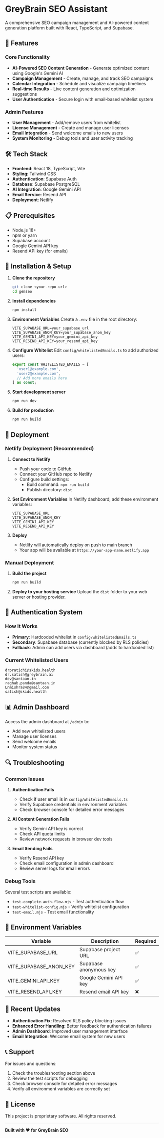 # GreyBrain SEO Assistant

A comprehensive SEO campaign management and AI-powered content generation platform built with React, TypeScript, and Supabase.

## 🚀 Features

### Core Functionality
- **AI-Powered SEO Content Generation** - Generate optimized content using Google's Gemini AI
- **Campaign Management** - Create, manage, and track SEO campaigns
- **Calendar Integration** - Schedule and visualize campaign timelines
- **Real-time Results** - Live content generation and optimization suggestions
- **User Authentication** - Secure login with email-based whitelist system

### Admin Features
- **User Management** - Add/remove users from whitelist
- **License Management** - Create and manage user licenses
- **Email Integration** - Send welcome emails to new users
- **System Monitoring** - Debug tools and user activity tracking

## 🛠️ Tech Stack

- **Frontend**: React 18, TypeScript, Vite
- **Styling**: Tailwind CSS
- **Authentication**: Supabase Auth
- **Database**: Supabase PostgreSQL
- **AI Integration**: Google Gemini API
- **Email Service**: Resend API
- **Deployment**: Netlify

## 📋 Prerequisites

- Node.js 18+ 
- npm or yarn
- Supabase account
- Google Gemini API key
- Resend API key (for emails)

## 🔧 Installation & Setup

1. **Clone the repository**
   ```bash
   git clone <your-repo-url>
   cd gemseo
   ```

2. **Install dependencies**
   ```bash
   npm install
   ```

3. **Environment Variables**
   Create a `.env` file in the root directory:
   ```env
   VITE_SUPABASE_URL=your_supabase_url
   VITE_SUPABASE_ANON_KEY=your_supabase_anon_key
   VITE_GEMINI_API_KEY=your_gemini_api_key
   VITE_RESEND_API_KEY=your_resend_api_key
   ```

4. **Configure Whitelist**
   Edit `config/whitelistedEmails.ts` to add authorized users:
   ```typescript
   export const WHITELISTED_EMAILS = [
     'user1@example.com',
     'user2@example.com',
     // Add more emails here
   ] as const;
   ```

5. **Start development server**
   ```bash
   npm run dev
   ```

6. **Build for production**
   ```bash
   npm run build
   ```

## 🚀 Deployment

### Netlify Deployment (Recommended)

1. **Connect to Netlify**
   - Push your code to GitHub
   - Connect your GitHub repo to Netlify
   - Configure build settings:
     - Build command: `npm run build`
     - Publish directory: `dist`

2. **Set Environment Variables**
   In Netlify dashboard, add these environment variables:
   ```
   VITE_SUPABASE_URL
   VITE_SUPABASE_ANON_KEY
   VITE_GEMINI_API_KEY
   VITE_RESEND_API_KEY
   ```

3. **Deploy**
   - Netlify will automatically deploy on push to main branch
   - Your app will be available at `https://your-app-name.netlify.app`

### Manual Deployment

1. **Build the project**
   ```bash
   npm run build
   ```

2. **Deploy to your hosting service**
   Upload the `dist` folder to your web server or hosting provider.

## 🔐 Authentication System

### How It Works
- **Primary**: Hardcoded whitelist in `config/whitelistedEmails.ts`
- **Secondary**: Supabase database (currently blocked by RLS policies)
- **Fallback**: Admin can add users via dashboard (adds to hardcoded list)

### Current Whitelisted Users
```
drpratichi@skids.health
dr.satish@greybrain.ai
dev@santaan.in
raghab.panda@santaan.in
Lnmishra84@gmail.com
satish@skids.health
```

## 📊 Admin Dashboard

Access the admin dashboard at `/admin` to:
- Add new whitelisted users
- Manage user licenses
- Send welcome emails
- Monitor system status

## 🔍 Troubleshooting

### Common Issues

1. **Authentication Fails**
   - Check if user email is in `config/whitelistedEmails.ts`
   - Verify Supabase credentials in environment variables
   - Check browser console for detailed error messages

2. **AI Content Generation Fails**
   - Verify Gemini API key is correct
   - Check API quota limits
   - Review network requests in browser dev tools

3. **Email Sending Fails**
   - Verify Resend API key
   - Check email configuration in admin dashboard
   - Review server logs for email errors

### Debug Tools

Several test scripts are available:
- `test-complete-auth-flow.mjs` - Test authentication flow
- `test-whitelist-config.mjs` - Verify whitelist configuration
- `test-email.mjs` - Test email functionality

## 📝 Environment Variables

| Variable | Description | Required |
|----------|-------------|----------|
| VITE_SUPABASE_URL | Supabase project URL | ✅ |
| VITE_SUPABASE_ANON_KEY | Supabase anonymous key | ✅ |
| VITE_GEMINI_API_KEY | Google Gemini API key | ✅ |
| VITE_RESEND_API_KEY | Resend email API key | ❌ |

## 🔄 Recent Updates

- **Authentication Fix**: Resolved RLS policy blocking issues
- **Enhanced Error Handling**: Better feedback for authentication failures
- **Admin Dashboard**: Improved user management interface
- **Email Integration**: Welcome email system for new users

## 📞 Support

For issues and questions:
1. Check the troubleshooting section above
2. Review the test scripts for debugging
3. Check browser console for detailed error messages
4. Verify all environment variables are correctly set

## 📄 License

This project is proprietary software. All rights reserved.

---

**Built with ❤️ for GreyBrain SEO**
